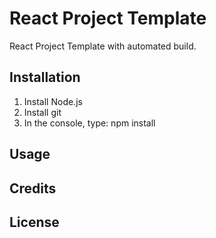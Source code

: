 # React Project Template
React Project Template with automated build.
## Installation
1. Install Node.js
2. Install git
3. In the console, type: npm install
## Usage
## Credits
## License
